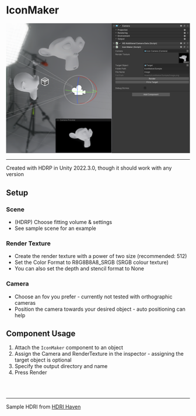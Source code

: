 # IconMaker

![Image of Unity Editor](Thumbnail.png)

----------

Created with HDRP in Unity 2022.3.0, though it should work with any version

## Setup
### Scene
- (HDRP) Choose fitting volume & settings
- See sample scene for an example
### Render Texture
- Create the render texture with a power of two size (recommended: 512)
- Set the Color Format to R8G8B8A8_SRGB (SRGB colour texture)
- You can also set the depth and stencil format to None
### Camera
- Choose an fov you prefer - currently not tested with orthographic cameras
- Position the camera towards your desired object - auto positioning can help

## Component Usage
1. Attach the `IconMaker` component to an object
2. Assign the Camera and RenderTexture in the inspector - assigning the target object is optional
3. Specify the output directory and name
4. Press Render


<br><br>


----------

Sample HDRI from [HDRI Haven](https://hdri-haven.com/hdri/black-and-white-photo-studio)